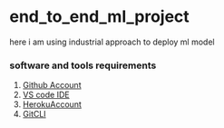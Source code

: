 # end_to_end_ml_project
here i am using industrial approach to deploy ml model

### software and tools requirements

1. [Github Account](https://github.com)
2. [VS code IDE](https://code.visualstudio.com/)
3. [HerokuAccount](https://code.visualstudio.com/)
4. [GitCLI](https://git-scm.com/book/en/v2/Getting-started-The-Command-Line)